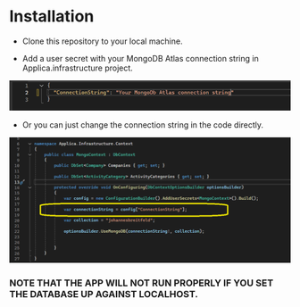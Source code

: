 # Installation

- Clone this repository to your local machine.

- Add a user secret with your MongoDB Atlas connection string in Applica.infrastructure project.  

![User secret](images/UserSecret.bmp)

- Or you can just change the connection string in the code directly.  

![Connection string](Images/ConnectionString.bmp)

### NOTE THAT THE APP WILL NOT RUN PROPERLY IF YOU SET THE DATABASE UP AGAINST LOCALHOST.